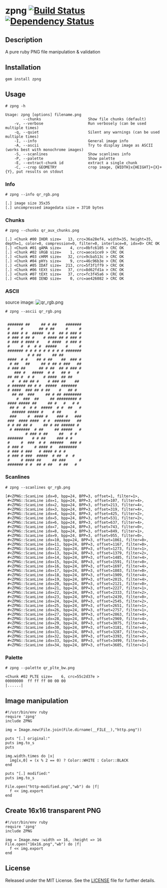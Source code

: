 zpng    [![Build Status](https://secure.travis-ci.org/zed-0xff/zpng.png)](http://secure.travis-ci.org/zed-0xff/zpng)  [![Dependency Status](https://gemnasium.com/zed-0xff/zpng.png)](https://gemnasium.com/zed-0xff/zpng)
======


Description
-----------
A pure ruby PNG file manipulation & validation

Installation
------------
    gem install zpng

Usage
-----

    # zpng -h

    Usage: zpng [options] filename.png
            --chunks                     Show file chunks (default)
        -v, --verbose                    Run verbosely (can be used multiple times)
        -q, --quiet                      Silent any warnings (can be used multiple times)
        -I, --info                       General image info
        -A, --ascii                      Try to display image as ASCII (works best with monochrome images)
        -S, --scanlines                  Show scanlines info
        -P, --palette                    Show palette
        -E, --extract-chunk id           extract a single chunk
        -C, --crop GEOMETRY              crop image, {WIDTH}x{HEIGHT}+{X}+{Y}, put results on stdout

### Info

    # zpng --info qr_rgb.png

    [.] image size 35x35
    [.] uncompressed imagedata size = 3710 bytes

### Chunks

    # zpng --chunks qr_aux_chunks.png

    [.] <Chunk #00 IHDR size=   13, crc=36a28ef4, width=35, height=35, depth=1, color=0, compression=0, filter=0, interlace=0, idx=0> CRC OK
    [.] <Chunk #01 gAMA size=    4, crc=0bfc6105 > CRC OK
    [.] <Chunk #02 sRGB size=    1, crc=aece1ce9 > CRC OK
    [.] <Chunk #03 cHRM size=   32, crc=9cba513c > CRC OK
    [.] <Chunk #04 pHYs size=    9, crc=46c96b3e > CRC OK
    [.] <Chunk #05 IDAT size=  213, crc=5f3f1ff9 > CRC OK
    [.] <Chunk #06 tEXt size=   37, crc=8d62fd1a > CRC OK
    [.] <Chunk #07 tEXt size=   37, crc=fc3f45a6 > CRC OK
    [.] <Chunk #08 IEND size=    0, crc=ae426082 > CRC OK

### ASCII

source image: ![qr_rgb.png](https://github.com/zed-0xff/zpng/raw/master/samples/qr_rgb.png)

    # zpng --ascii qr_rgb.png

                                       
     ####### ##     ## # ##    ####### 
     #     #       ## # ##     #     # 
     # ### # #  #####  # #  ## # ### # 
     # ### # ## #    # #### ## # ### # 
     # ### # #### #    # ####  # ### # 
     #     #  #  # #  #####    #     # 
     ####### # # # # # # # # # ####### 
              # # ##     ## ##         
     ####  # #    ## # ##    ##  ### # 
      # ##   ##     ## # ## # ###   ## 
     # ### ##      ## # ##  ## # ### # 
        ### #   #####  # #   ## #   #  
     ## ## #  # #    # ####  ## ##     
       #  # ## ## #    # ### ##    ##  
     # ###### ## # #  #####  #######   
     # ####  ### ## # ##    #   ## #   
       ## ##  ###     ## # ## ######## 
         #  ###  ##     ## ######### # 
     #### ##### ##     ## #   #   # #  
      ## #  #  # #  #####  # #  ##   # 
       ###### ##### #    # ##      #   
      ###     #  #### #    ### #   ### 
     ###  #### ####  # #  #######   ## 
     # # ## ## #     ## # ## ###### #  
      # #######  # ##     ## #####   # 
             # ### # ##     ##   # #   
     #######    # # ##     ### # #     
     #     #  ###  # #  ######   ### # 
     # ### #     # #### #   ########   
     # ### # ###   # #### # # #        
     # ### # ###  #####  # ##  #  #    
     #     # #### ##     ## ###      # 
     ####### # #  ## # ##   # ##   #

### Scanlines

    # zpng --scanlines qr_rgb.png

    [#<ZPNG::ScanLine idx=0, bpp=24, BPP=3, offset=1, filter=1>,
     #<ZPNG::ScanLine idx=1, bpp=24, BPP=3, offset=107, filter=4>,
     #<ZPNG::ScanLine idx=2, bpp=24, BPP=3, offset=213, filter=4>,
     #<ZPNG::ScanLine idx=3, bpp=24, BPP=3, offset=319, filter=4>,
     #<ZPNG::ScanLine idx=4, bpp=24, BPP=3, offset=425, filter=2>,
     #<ZPNG::ScanLine idx=5, bpp=24, BPP=3, offset=531, filter=2>,
     #<ZPNG::ScanLine idx=6, bpp=24, BPP=3, offset=637, filter=4>,
     #<ZPNG::ScanLine idx=7, bpp=24, BPP=3, offset=743, filter=0>,
     #<ZPNG::ScanLine idx=8, bpp=24, BPP=3, offset=849, filter=1>,
     #<ZPNG::ScanLine idx=9, bpp=24, BPP=3, offset=955, filter=0>,
     #<ZPNG::ScanLine idx=10, bpp=24, BPP=3, offset=1061, filter=0>,
     #<ZPNG::ScanLine idx=11, bpp=24, BPP=3, offset=1167, filter=0>,
     #<ZPNG::ScanLine idx=12, bpp=24, BPP=3, offset=1273, filter=1>,
     #<ZPNG::ScanLine idx=13, bpp=24, BPP=3, offset=1379, filter=2>,
     #<ZPNG::ScanLine idx=14, bpp=24, BPP=3, offset=1485, filter=4>,
     #<ZPNG::ScanLine idx=15, bpp=24, BPP=3, offset=1591, filter=0>,
     #<ZPNG::ScanLine idx=16, bpp=24, BPP=3, offset=1697, filter=4>,
     #<ZPNG::ScanLine idx=17, bpp=24, BPP=3, offset=1803, filter=0>,
     #<ZPNG::ScanLine idx=18, bpp=24, BPP=3, offset=1909, filter=4>,
     #<ZPNG::ScanLine idx=19, bpp=24, BPP=3, offset=2015, filter=4>,
     #<ZPNG::ScanLine idx=20, bpp=24, BPP=3, offset=2121, filter=0>,
     #<ZPNG::ScanLine idx=21, bpp=24, BPP=3, offset=2227, filter=1>,
     #<ZPNG::ScanLine idx=22, bpp=24, BPP=3, offset=2333, filter=2>,
     #<ZPNG::ScanLine idx=23, bpp=24, BPP=3, offset=2439, filter=0>,
     #<ZPNG::ScanLine idx=24, bpp=24, BPP=3, offset=2545, filter=2>,
     #<ZPNG::ScanLine idx=25, bpp=24, BPP=3, offset=2651, filter=1>,
     #<ZPNG::ScanLine idx=26, bpp=24, BPP=3, offset=2757, filter=1>,
     #<ZPNG::ScanLine idx=27, bpp=24, BPP=3, offset=2863, filter=4>,
     #<ZPNG::ScanLine idx=28, bpp=24, BPP=3, offset=2969, filter=4>,
     #<ZPNG::ScanLine idx=29, bpp=24, BPP=3, offset=3075, filter=4>,
     #<ZPNG::ScanLine idx=30, bpp=24, BPP=3, offset=3181, filter=4>,
     #<ZPNG::ScanLine idx=31, bpp=24, BPP=3, offset=3287, filter=2>,
     #<ZPNG::ScanLine idx=32, bpp=24, BPP=3, offset=3393, filter=4>,
     #<ZPNG::ScanLine idx=33, bpp=24, BPP=3, offset=3499, filter=4>,
     #<ZPNG::ScanLine idx=34, bpp=24, BPP=3, offset=3605, filter=1>]

### Palette

    # zpng --palette qr_plte_bw.png

    <Chunk #02 PLTE size=    6, crc=55c2d37e >
    00000000  ff ff ff 00 00 00                                      |......|


## Image manipulation

    #!/usr/bin/env ruby
    require 'zpng'
    include ZPNG

    img = Image.new(File.join(File.dirname(__FILE__),"http.png"))

    puts "[.] original:"
    puts img.to_s
    puts

    img.width.times do |x|
      img[x,0] = (x % 2 == 0) ? Color::WHITE : Color::BLACK
    end

    puts "[.] modified:"
    puts img.to_s

    File.open("http-modified.png","wb") do |f|
      f << img.export
    end

## Create 16x16 transparent PNG

    #!/usr/bin/env ruby
    require 'zpng'
    include ZPNG

    img = Image.new :width => 16, :height => 16
    File.open("16x16.png","wb") do |f|
      f << img.export
    end

License
-------
Released under the MIT License.  See the [LICENSE](https://github.com/zed-0xff/zpng/blob/master/LICENSE.txt) file for further details.
